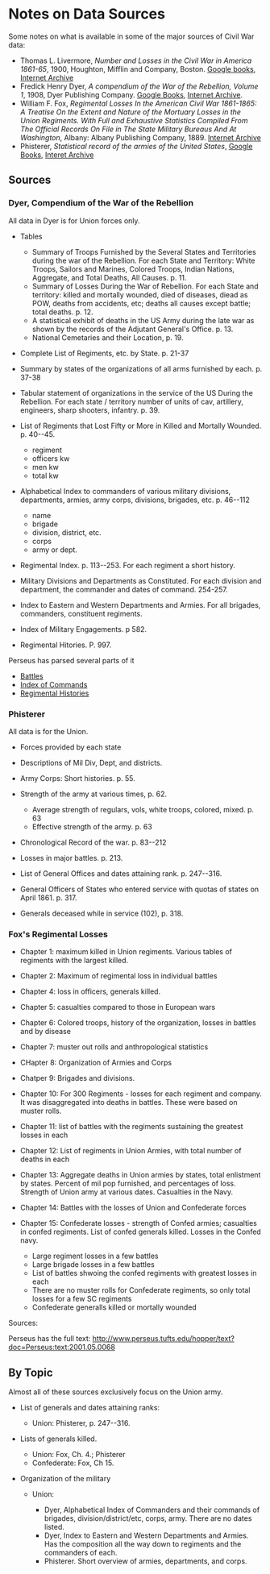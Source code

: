 # Notes on Data Sources

Some notes on what is available in some of the major sources of Civil War data:

- Thomas L. Livermore, *Number and Losses in the Civil War in America 1861-65*, 1900, Houghton, Mifflin and Company, Boston. [Google books](https://books.google.com/books?id=jthCAAAAIAAJ), [Internet Archive](https://archive.org/details/numberlossesinci00live)
- Fredick Henry Dyer, *A compendium of the War of the Rebellion, Volume 1*, 1908, Dyer Publishing Company. [Google Books](https://books.google.com/books?id=OBkNAQAAMAAJ), [Internet Archive](https://archive.org/details/bub_gb_OBkNAQAAMAAJ).
- William F. Fox, *Regimental Losses In the American Civil War 1861-1865: A Treatise On the Extent and Nature of the Mortuary Losses in the Union Regiments. With Full and Exhaustive Statistics Compiled From The Official Records On File in The State Military Bureaus And At Washington*, Albany: Albany Publishing Company, 1889. [Internet Archive](https://archive.org/details/bub_gb_OBkNAQAAMAAJ)
- Phisterer, *Statistical record of the armies of the United States*, [Google Books](https://books.google.com/books?id=cVNHr_nnLlYC), [Interet Archive](https://archive.org/details/statisticalrecor00phisuoft)

## Sources

### Dyer, Compendium of the War of the Rebellion

All data in Dyer is for Union forces only.

- Tables

	- Summary of Troops Furnished by the Several States and Territories during the war of the Rebellion. For each State and Territory: White Troops, Sailors and Marines, Colored Troops, Indian Nations, Aggregate, and Total Deaths, All Causes. p. 11.
	- Summary of Losses During the War of Rebellion. For each State and territory: killed and mortally wounded, died of diseases, diead as POW, deaths from accidents, etc; deaths all causes except battle; total deaths. p. 12.
	- A statistical exhibit of deaths in the US Army during the late war as shown by the records of the Adjutant General's Office. p. 13. 
	- National Cemetaries and their Location, p. 19.

- Complete List of Regiments, etc. by State. p. 21-37
- Summary by states of the organizations of all arms furnished by each. p. 37-38
- Tabular statement of organizations in the service of the US During the Rebellion. For each state / territory number of units of cav, artillery, engineers, sharp shooters, infantry. p. 39.
- List of Regiments that Lost Fifty or More in Killed and Mortally Wounded. p. 40--45.

    - regiment
    - officers kw
    - men kw
    - total kw

- Alphabetical Index to commanders of various military divisions, departments, armies, army corps, divisions, brigades, etc. p. 46--112

    - name
    - brigade
    - division, district, etc.
    - corps
    - army or dept.

- Regimental Index. p. 113--253. For each regiment a short history.
- Military Divisions and Departments as Constituted. For each division and department, the commander and dates of command. 254-257.
- Index to Eastern and Western Departments and Armies. For all brigades, commanders, constituent regiments.
- Index of Military Engagements. p 582.
- Regimental Hitories. P. 997.

Perseus has parsed several parts of it

- [Battles](http://www.perseus.tufts.edu/hopper/text?doc=Perseus:text:2001.05.0140)
- [Index of Commands](http://www.perseus.tufts.edu/hopper/text?doc=Perseus:text:2001.05.0143)
- [Regimental Histories](http://www.perseus.tufts.edu/hopper/text?doc=Perseus%3Atext%3A2001.05.0146)

### Phisterer

All data is for the Union.

- Forces provided by each state
- Descriptions of Mil Div, Dept, and districts.
- Army Corps: Short histories. p. 55.
- Strength of the army at various times, p. 62.

	- Average strength of regulars, vols, white troops, colored, mixed. p. 63
	- Effective strength of the army. p. 63

- Chronological Record of the war. p. 83--212
- Losses in major battles. p. 213.
- List of General Offices and dates attaining rank. p. 247--316.
- General Officers of States who entered service with quotas of states on April 1861. p. 317.
- Generals deceased while in service (102), p. 318.

### Fox's Regimental Losses


- Chapter 1: maximum killed in Union regiments. Various tables of regiments with the largest killed.
- Chapter 2: Maximum of regimental loss in individual battles
- Chapter 4: loss in officers, generals killed.
- Chapter 5: casualties compared to those in European wars
- Chapter 6: Colored troops, history of the organization, losses in battles and by disease
- Chapter 7: muster out rolls and anthropological statistics
- CHapter 8: Organization of Armies and Corps 
- Chatper 9: Brigades and divisions.
- Chapter 10: For 300 Regiments - losses for each regiment and company. It was disaggregated into deaths in battles. These were based on muster rolls.
- Chapter 11: list of battles with the regiments sustaining the greatest losses in each
- Chapter 12: List of regiments in Union Armies, with total number of deaths in each
- Chapter 13: Aggregate deaths in Union armies by states, total enlistment by states. Percent of mil pop furnished, and percentages of loss. Strength of Union army at various dates. Casualties in the Navy.
- Chapter 14: Battles with the losses of Union and Confederate forces
- Chapter 15: Confederate losses - strength of Confed armies; casualties in confed regiments. List of confed generals killed. Losses in the Confed navy.

    - Large regiment losses in a few battles
    - Large brigade losses in a few battles
    - List of battles shwoing the confed regiments with greatest losses in each
    - There are no muster rolls for Confederate regiments, so only total losses for a few SC regiments
    - Confederate generalls killed or mortally wounded

Sources:

Perseus has the full text: http://www.perseus.tufts.edu/hopper/text?doc=Perseus:text:2001.05.0068

## By Topic

Almost all of these sources exclusively focus on the Union army.

- List of generals and dates attaining ranks:

    - Union: Phisterer, p. 247--316.

- Lists of generals killed.

    - Union: Fox, Ch. 4.; Phisterer
	- Confederate: Fox, Ch 15.

- Organization of the military

    - Union:

        - Dyer, Alphabetical Index of Commanders and their commands of brigades, division/district/etc, corps, army. There are no dates listed.
		- Dyer, Index to Eastern and Western Departments and Armies. Has the composition all the way down to regiments and the commanders of each.
		- Phisterer. Short overview of armies, departments, and corps.
